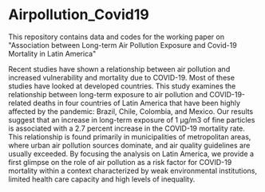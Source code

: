 # Airpollution_Covid19
This repository contains data and codes for the working paper on "Association between Long-term Air Pollution Exposure and Covid-19 Mortality in Latin America"

Recent studies have shown a relationship between air pollution and increased vulnerability and mortality due to COVID-19. Most of these studies have looked at developed countries. This study examines the relationship between long-term exposure to air pollution and COVID-19-related deaths in four countries of Latin America that have been highly affected by the pandemic: Brazil, Chile, Colombia, and Mexico. Our results suggest that an increase in long-term exposure of 1 µg/m3 of fine particles is associated with a 2.7 percent increase in the COVID-19 mortality rate. This relationship is found primarily in municipalities of metropolitan areas, where urban air pollution sources dominate, and air quality guidelines are usually exceeded. By focusing the analysis on Latin America, we provide a first glimpse on the role of air pollution as a risk factor for COVID-19 mortality within a context characterized by weak environmental institutions, limited health care capacity and high levels of inequality.
